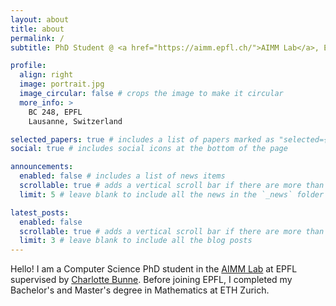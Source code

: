 ```yaml
---
layout: about
title: about
permalink: /
subtitle: PhD Student @ <a href="https://aimm.epfl.ch/">AIMM Lab</a>, EPFL

profile:
  align: right
  image: portrait.jpg
  image_circular: false # crops the image to make it circular
  more_info: >
    BC 248, EPFL
    Lausanne, Switzerland

selected_papers: true # includes a list of papers marked as "selected={true}"
social: true # includes social icons at the bottom of the page

announcements:
  enabled: false # includes a list of news items
  scrollable: true # adds a vertical scroll bar if there are more than 3 news items
  limit: 5 # leave blank to include all the news in the `_news` folder

latest_posts:
  enabled: false
  scrollable: true # adds a vertical scroll bar if there are more than 3 new posts items
  limit: 3 # leave blank to include all the blog posts
---
```

Hello! I am a Computer Science PhD student in the [AIMM Lab](https://aimm.epfl.ch/) at EPFL supervised by [Charlotte Bunne](https://people.epfl.ch/charlotte.bunne?lang=en). Before joining EPFL, I completed my Bachelor's and Master's degree in Mathematics at ETH Zurich.

